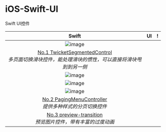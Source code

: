 # iOS-Swift-UI
Swift UI控件


|Swift|UI|!|
|:---:|:---:|:---:|
|![image](https://cloud.githubusercontent.com/assets/7887319/18714404/e77e7588-8015-11e6-939b-25f187a8b4d0.gif)|||
|[No.1 TwicketSegmentedControl](https://github.com/twicketapp/TwicketSegmentedControl)<br>*多页面切换滑块控件，能处理滑块的惯性，可以直接将滑块甩到到另一侧*|||
|![image](https://raw.githubusercontent.com/wiki/kitasuke/PagingMenuController/images/demo2.gif)|
![image](https://raw.githubusercontent.com/wiki/kitasuke/PagingMenuController/images/demo3.gif)|
![image](https://raw.githubusercontent.com/wiki/kitasuke/PagingMenuController/images/demo4.gif)|
|[No.2 PagingMenuController](https://github.com/kitasuke/PagingMenuController)<br>*提供多种样式的分页切换控件*|
[No.3 preview-transition](https://github.com/Ramotion/Preview-Transition)<br>*预览图片控件，带有丰富的过度动画*|


